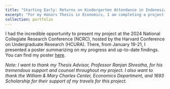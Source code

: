 ```yaml
---
title: "Starting Early: Returns on Kindergarten Attendance in Indonesia"
excerpt: "For my Honors Thesis in Economics, I am completing a project titled Starting Early, Returns on Kindergarten Attendance in Indonesia. I am focusing on the effects of kindergarten attendance on educational outcomes in Indonesia, employing mother fixed-effects and instrumental variable (IV) estimation. I find there is no statistically significant effect of kindergarten attendance on medium- and long-term educational outcomes, while there is some evidence of significant effects on short-term educational outcomes. This finding echoes a popular concept from the literature on early childhood interventions, fadeout, or the fading out of early childhood programs' effects as children age and advance in the educational system."
collection: portfolio
---
```


I had the incredible opportunity to present my project at the 2024 National Collegiate Research Conference (NCRC), hosted by the Harvard Conference on Undergraduate Research (HCURA). There, from January 19-21, I presented a poster summarizing on my progress and up-to-date findings. You can find my poster [here](https://github.com/dkposthumus/danielposthumus.github.io/blob/master/_portfolio/honors-thesis_2024/poster_posthumus_final.pdf).

*Note: I want to thank my Thesis Advisor, Professor Ranjan Shrestha, for his tremendous support and counsel throughout my project. I also want to thank the William & Mary Charles Center, Economics Department, and 1693 Scholarship for their support of my travels for this project.*